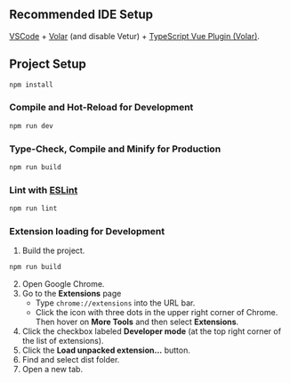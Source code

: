 ## Recommended IDE Setup

[VSCode](https://code.visualstudio.com/) + [Volar](https://marketplace.visualstudio.com/items?itemName=Vue.volar) (and disable Vetur) + [TypeScript Vue Plugin (Volar)](https://marketplace.visualstudio.com/items?itemName=Vue.vscode-typescript-vue-plugin).

## Project Setup

```sh
npm install
```

### Compile and Hot-Reload for Development

```sh
npm run dev
```

### Type-Check, Compile and Minify for Production

```sh
npm run build
```

### Lint with [ESLint](https://eslint.org/)

```sh
npm run lint
```

### Extension loading for Development

1. Build the project.
```sh
npm run build
```
2. Open Google Chrome.
3. Go to the **Extensions** page
    * Type `chrome://extensions` into the URL bar.
    * Click the icon with three dots in the upper right corner of Chrome. Then hover on **More Tools** and then select **Extensions**.
4. Click the checkbox labeled **Developer mode** (at the top right corner of the list of extensions).
5. Click the **Load unpacked extension...** button.
6. Find and select dist folder.
7. Open a new tab.